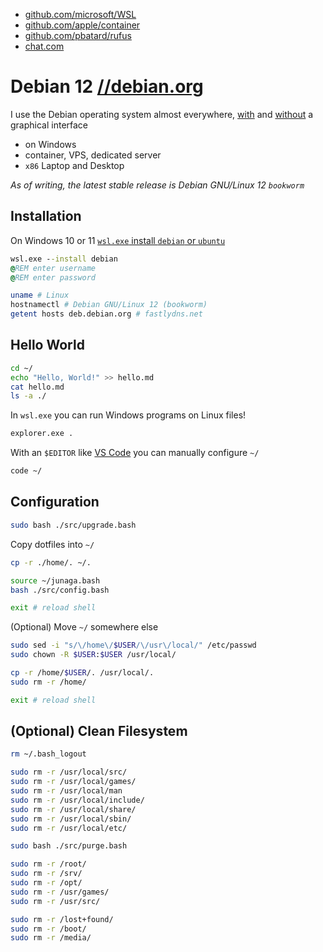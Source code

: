 - [github.com/microsoft/WSL](https://github.com/microsoft/WSL)
- [github.com/apple/container](https://github.com/apple/container)
- [github.com/pbatard/rufus](https://github.com/pbatard/rufus)
- [chat.com](https://chat.com/)

# Debian 12 [//debian.org](https://debian.org/)

I use the Debian operating system almost everywhere, [with](https://www.reddit.com/r/unixporn/top/?t=year) and [without](<https://en.wikipedia.org/wiki/Terminal_emulator>) a graphical interface

- on Windows
- container, VPS, dedicated server
- `x86` Laptop and Desktop

_As of writing, the latest stable release is Debian GNU/Linux 12 `bookworm`_

## Installation

On Windows 10 or 11 [`wsl.exe` install `debian` or `ubuntu`](https://github.com/junaga/windows/tree/main/wsl)

```cmd
wsl.exe --install debian
@REM enter username
@REM enter password
```

```bash
uname # Linux
hostnamectl # Debian GNU/Linux 12 (bookworm)
getent hosts deb.debian.org # fastlydns.net
```

## Hello World

```bash
cd ~/
echo "Hello, World!" >> hello.md
cat hello.md
ls -a ./
```

In `wsl.exe` you can run Windows programs on Linux files!

```bash
explorer.exe .
```

With an `$EDITOR` like [VS Code](https://code.visualstudio.com/) you can manually configure `~/`

```bash
code ~/
```

## Configuration

```bash
sudo bash ./src/upgrade.bash
```

Copy dotfiles into `~/`

```bash
cp -r ./home/. ~/.

source ~/junaga.bash
bash ./src/config.bash

exit # reload shell
```

(Optional) Move `~/` somewhere else

```bash
sudo sed -i "s/\/home\/$USER/\/usr\/local/" /etc/passwd
sudo chown -R $USER:$USER /usr/local/

cp -r /home/$USER/. /usr/local/.
sudo rm -r /home/

exit # reload shell
```

## (Optional) Clean Filesystem

```bash
rm ~/.bash_logout

sudo rm -r /usr/local/src/
sudo rm -r /usr/local/games/
sudo rm -r /usr/local/man
sudo rm -r /usr/local/include/
sudo rm -r /usr/local/share/
sudo rm -r /usr/local/sbin/
sudo rm -r /usr/local/etc/
```

```bash
sudo bash ./src/purge.bash

sudo rm -r /root/
sudo rm -r /srv/
sudo rm -r /opt/
sudo rm -r /usr/games/
sudo rm -r /usr/src/
```

```bash
sudo rm -r /lost+found/
sudo rm -r /boot/
sudo rm -r /media/
```
